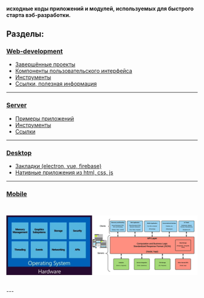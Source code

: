 #### исходные коды приложений и модулей, используемых для быстрого старта вэб-разработки.

## Разделы:

### [Web-development](#web-development)
		
- [Завершённые проекты](./web-development/projects-done)
- [Компоненты пользовательского интерфейса](./web-development/ui)
- [Инструменты](./web-development/tools)
- [Ссылки, полезная информация](./web-development/links.md)


---


### [Server](#server)

- [Примеры приложений](./server)
- [Инструменты](./server/tools)
- [Ссылки](./server/links)


---



### [Desktop](#desktop)
- [Закладки (electron, vue, firebase)](./desktop/bookmarking-app-electron-vuejs-firebase)
- [Нативные приложения из html, css, js](https://www.npmjs.com/package/nativefier)


---


### [Mobile](#mobile)


<br />


![](./stack.png "stack")


<br />
---
<br />












